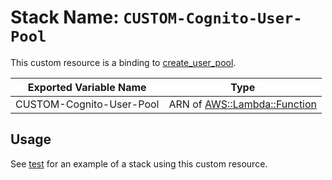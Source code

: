 # Stack Name: `CUSTOM-Cognito-User-Pool`

This custom resource is a binding to [create_user_pool](https://boto3.readthedocs.io/en/latest/reference/services/cognito-idp.html#CognitoIdentityProvider.Client.create_user_pool).

| Exported Variable Name | Type |
| ---------------------- | ---- |
| CUSTOM-Cognito-User-Pool | ARN of [AWS::Lambda::Function](https://docs.aws.amazon.com/AWSCloudFormation/latest/UserGuide/aws-resource-lambda-function.html) |

## Usage

See [test](test/) for an example of a stack using this custom resource.
